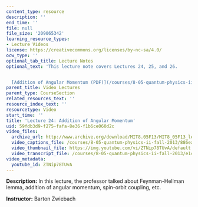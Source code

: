 ```yaml
---
content_type: resource
description: ''
end_time: ''
file: null
file_size: '209065342'
learning_resource_types:
- Lecture Videos
license: https://creativecommons.org/licenses/by-nc-sa/4.0/
ocw_type: ''
optional_tab_title: Lecture Notes
optional_text: 'This lecture note covers Lectures 24, 25, and 26.


  [Addition of Angular Momentum (PDF)](/courses/8-05-quantum-physics-ii-fall-2013/resources/mit8_05f13_chap_10)'
parent_title: Video Lectures
parent_type: CourseSection
related_resources_text: ''
resource_index_text: ''
resourcetype: Video
start_time: ''
title: 'Lecture 24: Addition of Angular Momentum'
uid: 59fdb3d9-f275-fafa-8e36-f1b6ce060d2c
video_files:
  archive_url: http://www.archive.org/download/MIT8.05F13/MIT8_05F13_lec24_300k.mp4
  video_captions_file: /courses/8-05-quantum-physics-ii-fall-2013/886ea874c132527a84502586dfaa2c56_ZTNip78TUvA.vtt
  video_thumbnail_file: https://img.youtube.com/vi/ZTNip78TUvA/default.jpg
  video_transcript_file: /courses/8-05-quantum-physics-ii-fall-2013/e1c76bdee24c0e2b6254ca940afc939d_ZTNip78TUvA.pdf
video_metadata:
  youtube_id: ZTNip78TUvA
---
```


**Description:** In this lecture, the professor talked about Feynman-Hellman lemma, addition of angular momentum, spin-orbit coupling, etc.

**Instructor:** Barton Zwiebach


